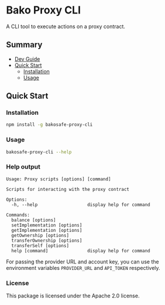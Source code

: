 # Bako Proxy CLI

A CLI tool to execute actions on a proxy contract.

## Summary

- [Dev Guide](./.github/doc/dev-guide.md)
- [Quick Start](#quick-start)
  - [Installation](#installation)
  - [Usage](#usage)

## Quick Start

### Installation

```bash
npm install -g bakosafe-proxy-cli
```

### Usage

```bash
bakosafe-proxy-cli --help
```

### Help output

```
Usage: Proxy scripts [options] [command]

Scripts for interacting with the proxy contract

Options:
  -h, --help                   display help for command

Commands:
  balance [options]
  setImplementation [options]
  getImplementation [options]
  getOwnership [options]
  transferOwnership [options]
  transferSelf [options]
  help [command]               display help for command
```

For passing the provider URL and account key, you can use the environment variables `PROVIDER_URL` and `API_TOKEN`
respectively.

### License

This package is licensed under the Apache 2.0 license.
